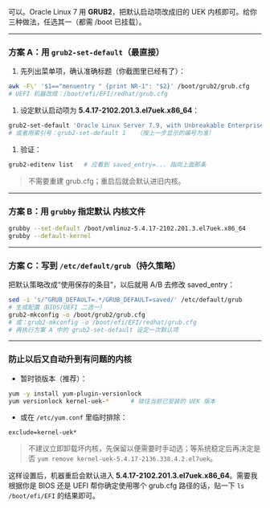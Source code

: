 可以。Oracle Linux 7 用 **GRUB2**，把默认启动项改成旧的 UEK 内核即可。给你三种做法，任选其一（都需 /boot 已挂载）。

------

### 方案 A：用 `grub2-set-default`（最直接）

1. 先列出菜单项，确认准确标题（你截图里已经有了）：

```bash
awk -F\' '$1=="menuentry " {print NR-1": "$2}' /boot/grub2/grub.cfg
# UEFI 机器改成：/boot/efi/EFI/redhat/grub.cfg
```

1. 设定默认启动项为 **5.4.17-2102.201.3.el7uek.x86_64**：

```bash
grub2-set-default 'Oracle Linux Server 7.9, with Unbreakable Enterprise Kernel 5.4.17-2102.201.3.el7uek.x86_64'
# 或者用索引号：grub2-set-default 1   （按上一步显示的编号为准）
```

1. 验证：

```bash
grub2-editenv list   # 应看到 saved_entry=... 指向上面那条
```

> 不需要重建 grub.cfg；重启后就会默认进旧内核。

------

### 方案 B：用 `grubby` 指定默认 **内核文件**

```bash
grubby --set-default /boot/vmlinuz-5.4.17-2102.201.3.el7uek.x86_64
grubby --default-kernel
```

------

### 方案 C：写到 `/etc/default/grub`（持久策略）

把默认策略改成“使用保存的条目”，以后就用 A/B 去修改 saved_entry：

```bash
sed -i 's/^GRUB_DEFAULT=.*/GRUB_DEFAULT=saved/' /etc/default/grub
# 生成配置（BIOS/UEFI 二选一）
grub2-mkconfig -o /boot/grub2/grub.cfg
# 或：grub2-mkconfig -o /boot/efi/EFI/redhat/grub.cfg
# 再执行方案 A 中的 grub2-set-default 设定一次默认项
```

------

### 防止以后又自动升到有问题的内核

- 暂时锁版本（推荐）：

```bash
yum -y install yum-plugin-versionlock
yum versionlock kernel-uek-*      # 锁住当前已安装的 UEK 版本
```

- 或在 `/etc/yum.conf` 里临时排除：

```
exclude=kernel-uek* 
```

> 不建议立即卸载坏内核，先保留以便需要时手动选；等系统稳定后再决定是否 `yum remove kernel-uek-5.4.17-2136.338.4.2.el7uek`。

这样设置后，机器重启会默认进入 **5.4.17-2102.201.3.el7uek.x86_64**。需要我根据你是 BIOS 还是 UEFI 帮你确定使用哪个 grub.cfg 路径的话，贴一下 `ls /boot/efi/EFI` 的结果即可。